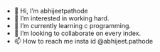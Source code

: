 - 👋 Hi, I’m abhijeetpathode
- 👀 I’m interested in working hard.
- 🌱 I’m currently learning c programming.
- 💞️ I’m looking to collaborate on every index.
- 📫 How to reach me insta id @abhijeet.pathode

<!---
abhijeetpathode/abhijeetpathode is a ✨ special ✨ repository because its `README.md` (this file) appears on your GitHub profile.
You can click the Preview link to take a look at your changes.
--->
